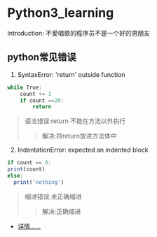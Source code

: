 # Python3_learning

Introduction: 不爱唱歌的程序员不是一个好的男朋友

## python常见错误

1. SyntaxError: 'return' outside function
```javascript
while True:
    count += 1
    if count ==20:
        return
  ```
 >语法错误:return 不能在方法以外执行
 >>解决:将return放进方法体中
 
2. IndentationError: expected an indented block
```javascript
if count == 0:
print(count)
else:
  print('nothing')
```
>缩进错误:未正确缩进
>>解决:正确缩进

* [详情......](https://github.com/zysxm/zysxm.github.io/blob/master/Python.3.X.md)
